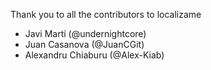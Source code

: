 Thank you to all the contributors to localizame

* Javi Martí (@undernightcore)
* Juan Casanova (@JuanCGit)
* Alexandru Chiaburu (@Alex-Kiab)
